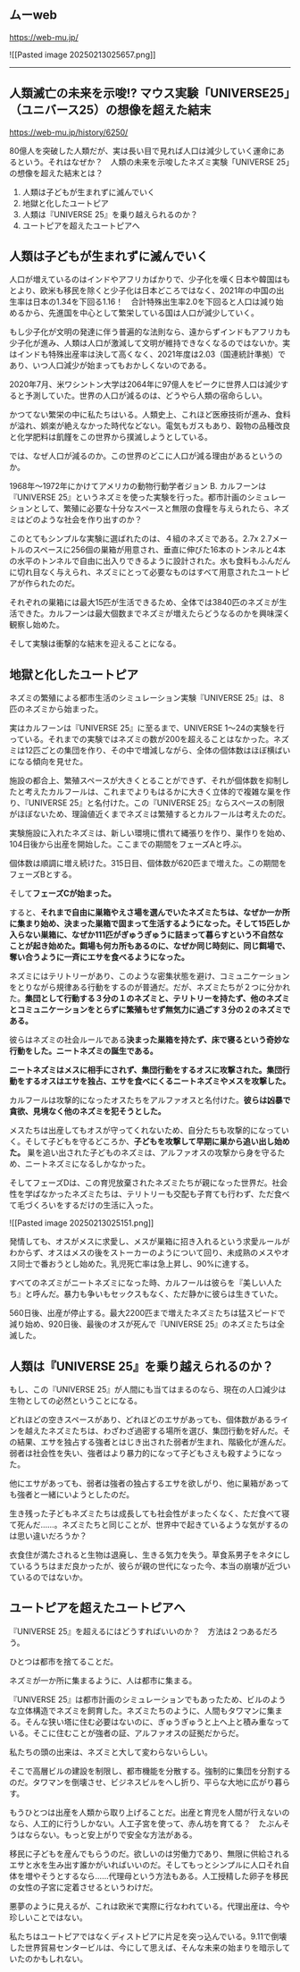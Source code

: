 ## ムーweb
https://web-mu.jp/

![[Pasted image 20250213025657.png]]

---
## 人類滅亡の未来を示唆!? マウス実験「UNIVERSE25」（ユニバース25）の想像を超えた結末
https://web-mu.jp/history/6250/

80億人を突破した人類だが、実は長い目で見れば人口は減少していく運命にあるという。それはなぜか？　人類の未来を示唆したネズミ実験「UNIVERSE 25」の想像を超えた結末とは？

1. 人類は子どもが生まれずに滅んでいく
2. 地獄と化したユートピア
3. 人類は『UNIVERSE 25』を乗り越えられるのか？
4. ユートピアを超えたユートピアへ

## 人類は子どもが生まれずに滅んでいく

人口が増えているのはインドやアフリカばかりで、少子化を嘆く日本や韓国はもとより、欧米も移民を除くと少子化は日本どころではなく、2021年の中国の出生率は日本の1.34を下回る1.16！　合計特殊出生率2.0を下回ると人口は減り始めるから、先進国を中心として繁栄している国は人口が減少していく。

もし少子化が文明の発達に伴う普遍的な法則なら、遠からずインドもアフリカも少子化が進み、人類は人口が激減して文明が維持できなくなるのではないか。実はインドも特殊出産率は決して高くなく、2021年度は2.03（国連統計準拠）であり、いつ人口減少が始まってもおかしくないのである。

2020年7月、米ワシントン大学は2064年に97億人をピークに世界人口は減少すると予測していた。世界の人口が減るのは、どうやら人類の宿命らしい。

かつてない繁栄の中に私たちはいる。人類史上、これほど医療技術が進み、食料が溢れ、娯楽が絶えなかった時代などない。電気もガスもあり、穀物の品種改良と化学肥料は飢饉をこの世界から撲滅しようとしている。

では、なぜ人口が減るのか。この世界のどこに人口が減る理由があるというのか。

1968年～1972年にかけてアメリカの動物行動学者ジョン B. カルフーンは『UNIVERSE 25』というネズミを使った実験を行った。都市計画のシミュレーションとして、繁殖に必要な十分なスペースと無限の食糧を与えられたら、ネズミはどのような社会を作り出すのか？

このとてもシンプルな実験に選ばれたのは、４組のネズミである。2.7x 2.7メートルのスペースに256個の巣箱が用意され、垂直に伸びた16本のトンネルと4本の水平のトンネルで自由に出入りできるように設計された。水も食料もふんだんに切れ目なく与えられ、ネズミにとって必要なものはすべて用意されたユートピアが作られたのだ。

それぞれの巣箱には最大15匹が生活できるため、全体では3840匹のネズミが生活できた。カルフーンは最大個数までネズミが増えたらどうなるのかを興味深く観察し始めた。

そして実験は衝撃的な結末を迎えることになる。

## 地獄と化したユートピア

ネズミの繁殖による都市生活のシミュレーション実験『UNIVERSE 25』は、８匹のネズミから始まった。

実はカルフーンは『UNIVERSE 25』に至るまで、UNIVERSE 1～24の実験を行っている。それまでの実験ではネズミの数が200を超えることはなかった。ネズミは12匹ごとの集団を作り、その中で増減しながら、全体の個体数はほぼ横ばいになる傾向を見せた。

施設の都合上、繁殖スペースが大きくとることができず、それが個体数を抑制したと考えたカルフールは、これまでよりもはるかに大きく立体的で複雑な巣を作り、『UNIVERSE 25』と名付けた。この『UNIVERSE 25』ならスペースの制限がほぼないため、理論値近くまでネズミは繁殖するとカルフールは考えたのだ。

実験施設に入れたネズミは、新しい環境に慣れて縄張りを作り、巣作りを始め、104日後から出産を開始した。ここまでの期間をフェーズAと呼ぶ。

個体数は順調に増え続けた。315日目、個体数が620匹まで増えた。この期間をフェーズBとする。

そして**フェーズCが始まった。**

すると、**それまで自由に巣箱やえさ場を選んでいたネズミたちは、なぜか一か所に集まり始め、決まった巣箱で固まって生活するようになった。そして15匹しか入らない巣箱に、なぜか111匹がぎゅうぎゅうに詰まって暮らすという不自然なことが起き始めた。餌場も何カ所もあるのに、なぜか同じ時刻に、同じ餌場で、奪い合うように一斉にエサを食べるようになった。**

ネズミにはテリトリーがあり、このような密集状態を避け、コミュニケーションをとりながら規律ある行動をするのが普通だ。だが、ネズミたちが２つに分かれた。**集団として行動する３分の１のネズミと、テリトリーを持たず、他のネズミとコミュニケーションをとらずに繁殖もせず無気力に過ごす３分の２のネズミである。**

彼らはネズミの社会ルールである**決まった巣箱を持たず、床で寝るという奇妙な行動をした。ニートネズミの誕生である。**

**ニートネズミはメスに相手にされず、集団行動をするオスに攻撃された。集団行動をするオスはエサを独占、エサを食べにくるニートネズミやメスを攻撃した。**

カルフールは攻撃的になったオスたちをアルファオスと名付けた。**彼らは凶暴で貪欲、見境なく他のネズミを犯そうとした。**

メスたちは出産してもオスが守ってくれないため、自分たちも攻撃的になっていく。そして子どもを守るどころか、**子どもを攻撃して早期に巣から追い出し始めた。** 巣を追い出された子どものネズミは、アルファオスの攻撃から身を守るため、ニートネズミになるしかなかった。

そしてフェーズDは、この育児放棄されたネズミたちが親になった世界だ。社会性を学ばなかったネズミたちは、テリトリーも交配も子育ても行わず、ただ食べて毛づくろいをするだけの生活に入った。

![[Pasted image 20250213025151.png]]

発情しても、オスがメスに求愛し、メスが巣箱に招き入れるという求愛ルールがわからず、オスはメスの後をストーカーのようについて回り、未成熟のメスやオス同士で番おうとし始めた。乳児死亡率は急上昇し、90%に達する。

すべてのネズミがニートネズミになった時、カルフールは彼らを『美しい人たち』と呼んだ。暴力も争いもセックスもなく、ただ静かに彼らは生きていた。

560日後、出産が停止する。最大2200匹まで増えたネズミたちは猛スピードで減り始め、920日後、最後のオスが死んで『UNIVERSE 25』のネズミたちは全滅した。

## 人類は『UNIVERSE 25』を乗り越えられるのか？

もし、この『UNIVERSE 25』が人間にも当てはまるのなら、現在の人口減少は生物としての必然ということになる。

どれほどの空きスペースがあり、どれほどのエサがあっても、個体数があるラインを越えたネズミたちは、わざわざ過密する場所を選び、集団行動を好んだ。その結果、エサを独占する強者とはじき出された弱者が生まれ、階級化が進んだ。弱者は社会性を失い、強者はより暴力的になって子どもさえも殺すようになった。

他にエサがあっても、弱者は強者の独占するエサを欲しがり、他に巣箱があっても強者と一緒にいようとしたのだ。

生き残った子どもネズミたちは成長しても社会性がまったくなく、ただ食べて寝て死んだ……。ネズミたちと同じことが、世界中で起きているような気がするのは思い違いだろうか？

衣食住が満たされると生物は退廃し、生きる気力を失う。草食系男子をネタにしているうちはまだ良かったが、彼らが親の世代になった今、本当の崩壊が近づいているのではないか。

## ユートピアを超えたユートピアへ

『UNIVERSE 25』を超えるにはどうすればいいのか？　方法は２つあるだろう。

ひとつは都市を捨てることだ。

ネズミが一か所に集まるように、人は都市に集まる。

『UNIVERSE 25』は都市計画のシミュレーションでもあったため、ビルのような立体構造でネズミを飼育した。ネズミたちのように、人間もタワマンに集まる。そんな狭い塔に住む必要はないのに、ぎゅうぎゅうと上へ上と積み重なっている。そこに住むことが強者の証、アルファオスの証拠だからだ。

私たちの頭の出来は、ネズミと大して変わらないらしい。

そこで高層ビルの建設を制限し、都市機能を分散する。強制的に集団を分割するのだ。タワマンを倒壊させ、ビジネスビルをへし折り、平らな大地に広がり暮らす。

もうひとつは出産を人類から取り上げることだ。出産と育児を人間が行えないのなら、人工的に行うしかない。人工子宮を使って、赤ん坊を育てる？　たぶんそうはならない。もっと安上がりで安全な方法がある。

移民に子どもを産んでもらうのだ。欲しいのは労働力であり、無限に供給されるエサと水を生み出す誰かがいればいいのだ。そしてもっとシンプルに人口それ自体を増やそうとするなら……代理母という方法もある。人工授精した卵子を移民の女性の子宮に定着させるというわけだ。

悪夢のように見えるが、これは欧米で実際に行なわれている。代理出産は、今や珍しいことではない。

私たちはユートピアではなくディストピアに片足を突っ込んでいる。9.11で倒壊した世界貿易センタービルは、今にして思えば、そんな未来の始まりを暗示していたのかもしれない。
